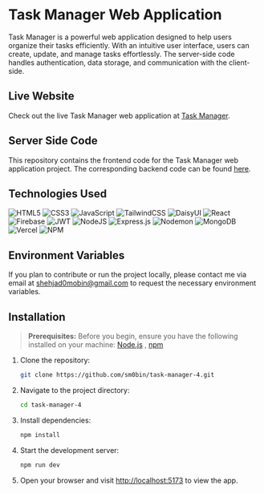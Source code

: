# Task Manager Web Application

Task Manager is a powerful web application designed to help users organize their tasks efficiently. With an intuitive user interface, users can create, update, and manage tasks effortlessly. The server-side code handles authentication, data storage, and communication with the client-side.

## Live Website

Check out the live Task Manager web application at [Task Manager](https://pro-taskify.web.app).

## Server Side Code

This repository contains the frontend code for the Task Manager web application project. The corresponding backend code can be found [here](https://github.com/sm0bin/task-manager-4-server).

## Technologies Used

![HTML5](https://img.shields.io/badge/html5-%23E34F26.svg?style=for-the-badge&logo=html5&logoColor=white)
![CSS3](https://img.shields.io/badge/css3-%231572B6.svg?style=for-the-badge&logo=css3&logoColor=white)
![JavaScript](https://img.shields.io/badge/javascript-%23323330.svg?style=for-the-badge&logo=javascript&logoColor=%23F7DF1E)
![TailwindCSS](https://img.shields.io/badge/tailwindcss-%2338B2AC.svg?style=for-the-badge&logo=tailwind-css&logoColor=white)
![DaisyUI](https://img.shields.io/badge/daisyui-5A0EF8?style=for-the-badge&logo=daisyui&logoColor=white)
![React](https://img.shields.io/badge/react-%2320232a.svg?style=for-the-badge&logo=react&logoColor=%2361DAFB)
![Firebase](https://img.shields.io/badge/firebase-%23039BE5.svg?style=for-the-badge&logo=firebase)
![JWT](https://img.shields.io/badge/JWT-black?style=for-the-badge&logo=JSON%20web%20tokens)
![NodeJS](https://img.shields.io/badge/node.js-6DA55F?style=for-the-badge&logo=node.js&logoColor=white)
![Express.js](https://img.shields.io/badge/express.js-%23404d59.svg?style=for-the-badge&logo=express&logoColor=%2361DAFB)
![Nodemon](https://img.shields.io/badge/NODEMON-%23323330.svg?style=for-the-badge&logo=nodemon&logoColor=%BBDEAD)
![MongoDB](https://img.shields.io/badge/MongoDB-%234ea94b.svg?style=for-the-badge&logo=mongodb&logoColor=white)
![Vercel](https://img.shields.io/badge/vercel-%23000000.svg?style=for-the-badge&logo=vercel&logoColor=white)
![NPM](https://img.shields.io/badge/NPM-%23CB3837.svg?style=for-the-badge&logo=npm&logoColor=white)

## Environment Variables

If you plan to contribute or run the project locally, please contact me via email at shehjad0mobin@gmail.com to request the necessary environment variables.

## Installation

> **Prerequisites:** Before you begin, ensure you have the following installed on your machine: [Node.js](https://nodejs.org/)
> , [npm](https://www.npmjs.com/)

1. Clone the repository:

   ```bash
   git clone https://github.com/sm0bin/task-manager-4.git
   ```

2. Navigate to the project directory:

   ```bash
   cd task-manager-4
   ```

3. Install dependencies:

   ```bash
   npm install
   ```

4. Start the development server:

   ```bash
   npm run dev
   ```

5. Open your browser and visit [http://localhost:5173](http://localhost:5173) to view the app.
